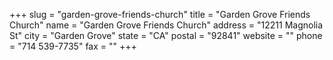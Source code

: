 +++
slug = "garden-grove-friends-church"
title = "Garden Grove Friends Church"
name = "Garden Grove Friends Church"
address = "12211 Magnolia St"
city = "Garden Grove"
state = "CA"
postal = "92841"
website = ""
phone = "714 539-7735"
fax = ""
+++
